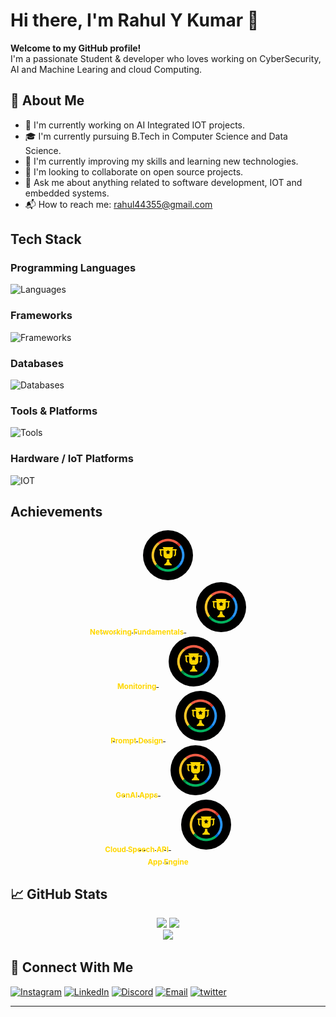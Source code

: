 # Hi there, I'm Rahul Y Kumar 👋

**Welcome to my GitHub profile!**<br>
I'm a passionate Student & developer who loves working on CyberSecurity, AI and Machine Learing and cloud Computing. 

## 🚀 About Me

- 🔐 I'm currently working on AI Integrated IOT projects.
- 🎓 I'm currently pursuing B.Tech in Computer Science and Data Science.
- 🌱 I'm currently improving my skills and learning new technologies.
- 👬 I'm looking to collaborate on open source projects.
- 💬 Ask me about anything related to software development, IOT and embedded systems.
- 📬 How to reach me: rahul44355@gmail.com  

## Tech Stack

### Programming Languages
![Languages](https://skillicons.dev/icons?i=c,cpp,python,java,html,css,js,ts)
### Frameworks
![Frameworks](https://skillicons.dev/icons?i=react,django,nodejs,express)
### Databases
![Databases](https://skillicons.dev/icons?i=mongodb,mysql)
### Tools & Platforms
![Tools](https://skillicons.dev/icons?i=vscode,figma,vercel,git,github,godot,matlab,pycharm)
### Hardware / IoT Platforms
![IOT](https://skillicons.dev/icons?i=arduino,raspberrypi,)

## Achievements

<div align="center">

  <a href="https://www.cloudskillsboost.google/public_profiles/b923aaf2-a277-42d5-8def-02a2be7719c4/badges/12837148" target="_blank">
    <img src="assets/trophy_gold.png" alt="Networking Fundamentals" width="80" style="border-radius:70%;"/>
    <br/>
    <sub><b><span style="color:gold;">Networking Fundamentals</span></b></sub>
  </a>
  &nbsp;&nbsp;&nbsp;

  <a href="https://www.cloudskillsboost.google/public_profiles/b923aaf2-a277-42d5-8def-02a2be7719c4/badges/12834848" target="_blank">
    <img src="assets/trophy_gold.png" alt="Monitoring" width="80" style="border-radius:70%;"/>
    <br/>
    <sub><b><span style="color:gold;">Monitoring</span></b></sub>
  </a>
  &nbsp;&nbsp;&nbsp;

  <a href="https://www.cloudskillsboost.google/public_profiles/b923aaf2-a277-42d5-8def-02a2be7719c4/badges/12890351" target="_blank">
    <img src="assets/trophy_gold.png" alt="Prompt Design" width="80" style="border-radius:70%;"/>
    <br/>
    <sub><b><span style="color:gold;">Prompt Design</span></b></sub>
  </a>
  &nbsp;&nbsp;&nbsp;

  <a href="https://www.cloudskillsboost.google/public_profiles/b923aaf2-a277-42d5-8def-02a2be7719c4/badges/12898179" target="_blank">
    <img src="assets/trophy_gold.png" alt="GenAI Apps" width="80" style="border-radius:70%;"/>
    <br/>
    <sub><b><span style="color:gold;">GenAI Apps</span></b></sub>
  </a>
  &nbsp;&nbsp;&nbsp;

  <a href="https://www.cloudskillsboost.google/public_profiles/b923aaf2-a277-42d5-8def-02a2be7719c4/badges/12797021" target="_blank">
    <img src="assets/trophy_gold.png" alt="Cloud Speech API" width="80" style="border-radius:70%;"/>
    <br/>
    <sub><b><span style="color:gold;">Cloud Speech API</span></b></sub>
  </a>
  &nbsp;&nbsp;&nbsp;

  <a href="https://www.cloudskillsboost.google/public_profiles/b923aaf2-a277-42d5-8def-02a2be7719c4/badges/12795793" target="_blank">
    <img src="assets/trophy_gold.png" alt="App Engine" width="80" style="border-radius:70%;"/>
    <br/>
    <sub><b><span style="color:gold;">App Engine</span></b></sub>
  </a>

</div>



## 📈 GitHub Stats

<div align="center">
<img src="https://github-readme-stats.vercel.app/api?username=Rahul-Y-Kumar&show_icons=true&theme=github_dark" height="160" />
<img src="https://github-readme-stats.vercel.app/api/top-langs/?username=Rahul-Y-Kumar&layout=compact&theme=github_dark" height="160" />
</div>

<div align="center">
<img src="https://streak-stats.demolab.com?user=Rahul-Y-Kumar&theme=dark&border_radius=5&stroke=999999&border=999999&background=0d1117" />
</div>

## 🔗 Connect With Me

 [![Instagram](https://skillicons.dev/icons?i=instagram)](https://www.instagram.com/rahul_y_796/)
 [![LinkedIn](https://skillicons.dev/icons?i=linkedin)](https://www.linkedin.com/in/rahul-y-kumar-3770b732a/)
 [![Discord](https://skillicons.dev/icons?i=discord)](https://discord.com/users/rahuly0112)
 [![Email](https://skillicons.dev/icons?i=gmail)](mailto:rahul44355@gmail.com)
 [![twitter](https://skillicons.dev/icons?i=twitter)](https://x.com/RahulKumar44355)
 
---







  


